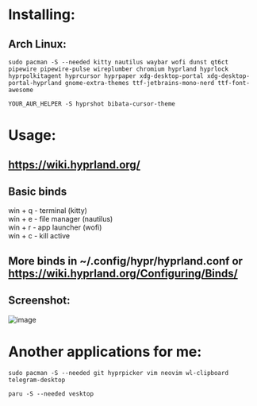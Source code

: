 # Installing:
  
## Arch Linux:

```
sudo pacman -S --needed kitty nautilus waybar wofi dunst qt6ct pipewire pipewire-pulse wireplumber chromium hyprland hyprlock hyprpolkitagent hyprcursor hyprpaper xdg-desktop-portal xdg-desktop-portal-hyprland gnome-extra-themes ttf-jetbrains-mono-nerd ttf-font-awesome
```

```
YOUR_AUR_HELPER -S hyprshot bibata-cursor-theme
```

# Usage:
## https://wiki.hyprland.org/

## Basic binds
win + q   - terminal (kitty)\
win + e   - file manager (nautilus)\
win + r   - app launcher (wofi)\
win + c   - kill active

## More binds in ~/.config/hypr/hyprland.conf or https://wiki.hyprland.org/Configuring/Binds/

## Screenshot:
![image](https://github.com/user-attachments/assets/f98764cd-01bc-4c71-93f2-dfcf1412f85f)



# Another applications for me:

```
sudo pacman -S --needed git hyprpicker vim neovim wl-clipboard telegram-desktop
```

```
paru -S --needed vesktop
```

